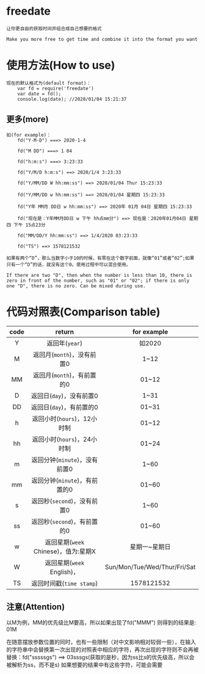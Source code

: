 # freedate
    让你更自由的获取时间并组合成自己想要的格式

    Make you more free to get time and combine it into the format you want

# 使用方法(How to use)
    现在的默认格式为(default format)：
        var fd = require('freedate')
        var date = fd();
        console.log(date); //2020/01/04 15:21:37

## 更多(more)
    如(for example)：
        fd("Y-M-D") ===> 2020-1-4

        fd("M DD") ===> 1 04

        fd("h:m:s") ===> 3:23:33
        
        fd("Y/M/D h:m:s") ==> 2020/1/4 3:23:33

        fd("Y/MM/DD W hh:mm:ss") ==> 2020/01/04 Thur 15:23:33

        fd("Y/MM/DD w hh:mm:ss") ==> 2020/01/04 星期四 15:23:33

        fd("Y年 MM月 DD日 w hh:mm:ss") ==> 2020年 01月 04日 星期四 15:23:33

        fd("现在是：Y年MM月DD日 w 下午 hh点mm分") ==> 现在是：2020年01月04日 星期四 下午 15点23分  

        fd("MM/DD/Y hh:mm:ss") ==> 1/4/2020 03:23:33

        fd("TS") ==> 1578121532 

    如果有两个“D”，那么当数字小于10的时候，有零在这个数字前面，就像“01”或者“02”;如果只有一个“D”的话，就没有这个0。使用过程中可以混合使用。

    If there are two "D", then when the number is less than 10, there is zero in front of the number, such as "01" or "02"; if there is only one "D", there is no zero. Can be mixed during use.


# 代码对照表(Comparison table)
| code | return | for example |
|:-:|:-:|:-:|
|  Y  |  返回年(`year`) | 如2020
|  M  |  返回月(`month`)，没有前置0 | 1~12
|  MM |  返回月(`month`)，有前置的0 | 01~12
|  D  |  返回日(`day`)，没有前置0 | 1~31
|  DD |  返回日(`day`)，有前置的0 | 01~31
|  h  |  返回小时(`hours`)，12小时制 | 	01~12
|  hh |  返回小时(`hours`)，24小时制 | 	01~24
|  m  |  返回分钟(`minute`)，没有前置0 | 1~60
|  mm |  返回分钟(`minute`)，有前置的0 | 01~60
|  s  |  返回秒(`second`)，没有前置0 | 	1~60
|  ss |  返回秒(`second`)，有前置的0 | 	01~60
|  w  |  返回星期(`week` Chinese)，值为:星期X | 星期一~星期日
|  W  |  返回星期(`week` English)， | Sun/Mon/Tue/Wed/Thur/Fri/Sat
|  TS | 返回时间戳(`time stamp`) | 1578121532

## 注意(Attention)
以M为例，MM的优先级比M要高，所以如果出现了fd("MMM") 则得到的结果是: 01M

在随意摆放参数位置的同时，也有一些限制（对中文影响相对较弱一些），在输入的字符串中会替换第一次出现的对照表中相应的字符，再次出现的字符则不会再被替换：fd("sssssgs") ==> 03sssgs(获取的是秒，因为ss比s的优先级高，所以会被解析为ss，而不是s)
如果想要的结果中有这些字符，可能会需要
